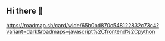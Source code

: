 ## Hi there 👋
https://roadmap.sh/card/wide/65b0bd870c548122832c73c4?variant=dark&roadmaps=javascript%2Cfrontend%2Cpython

<!--
**weedcat671/weedcat671** is a ✨ _special_ ✨ repository because its `README.md` (this file) appears on your GitHub profile.

Here are some ideas to get you started:

- 🔭 I’m currently working on ...
- 🌱 I’m currently learning ...
- 👯 I’m looking to collaborate on ...
- 🤔 I’m looking for help with ...
- 💬 Ask me about ...
- 📫 How to reach me: ...
- 😄 Pronouns: ...
- ⚡ Fun fact: ...
-->
